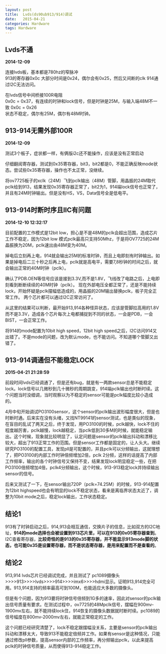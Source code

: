 ```yaml
---
layout: post
title:  Lvds(ds90ub913/914)调试
date:   2015-04-21 
categories: Hardware
tags: Hardware
---
```


## Lvds不通
**2014-12-09**

连接lvds板，基本都是780hz的窄脉冲       
913的寄存器0x0c 大部分时间是0x24，偶尔会有0x25，然后又间断的clk
914通过I2C无法访问。

在lvds信号中间桥接100R电阻    
0x0c = 0x37，有连续的时钟和lock信号，但是时钟是25M，与输入端48M不一致
0x0c = 0x26   
状态不稳定，偶尔有25M，偶尔有48M时钟。   

## 913-914无需外部100R
**2014-12-09**

测试3个板子，症状都一样，有俩版i2c还不能操作，应该是没有正常启动

仔细翻阅寄存器，测试到0x35寄存器，bit3，bit2都是0，不能正确反映mode状态。尝试些0x35寄存器，操作也不太正常，没继续。

将ov7725板子的xclk（24M）飞到pclk输出（48M）管脚，用晶振的24M取代pclk给到913，结果发现0x35寄存器正常了，bit2为1，914端lock信号也正常了，并且有24M时钟输出。但是没有HS，VS，Data信号全是低电平。

## 913-914时断时序且IIC有问题
**2014-12-10 12:32:17**

目前配置的工作模式是12bit low，担心是不是48M的pclk会超出范围，造成芯片工作不稳定，因为12bit low 模式pclk最高只支持50Mhz，于是将OV7725的24M晶振换为20M，pclk速出由48M变为40M。

掉电后立刻再上电，914就会输出25M的标准时钟，而且上电即刻有时钟输出。如果是掉电后二三十秒之后再上电，pclk就是高电平，需要7,8秒钟的时间之后，就会输出正常的40M时钟（pclk）。

确认了PDB.OEN等信号应该是接到3.3V,而不是1.8V，飞线改了电路之后，上电即刻看到断断续续的40M时钟（pclk）。
现在外部电压全都正常了，还是不能持续lock，开始怀疑是pclk摆幅低造成的，用晶振的20M输出替换pclk，板子完全正常工作。
两个芯片都可以通过I2C正常访问了。

从这里的结果可以判断，最开始913,914各种怪异状态，应该是管脚拉高用的1.8V而不是3.3V，造成各个芯片每次上电都捕捉到不同的状态，一会是PDB，一会BIST，一会正常工作。

将914的mode配置为10bit high speed，12bit high speed之后，I2C访问914又出错了。不是mode的问题，改为默认mode，也不能访问。不知道哪个管脚又出错了。


## 913-914调通但不能稳定LOCK
**2015-04-21  21:28:59**

前段时间lvds已经调通了，但是还有bug，就是有一两款sensor总是不能稳定lock。lock信号以几微秒到几十微秒的周期跳变，914端pclk输出也时断时续。这个问题当时没细调，当时观察以为不稳定的sensor可能是pclk幅度比较小造成的。

4月中旬开始调试PO3100sensor，这个sensor的pclk输出波形幅度很大，但是也时断时通。后来实在没有头绪，又找NT99141的sensor测试，也是类似的现象，在盲目的乱试了两天之后，终于发现，用PO3100的时候，pclk越快，lock不住的程度越厉害，pclk越慢，lock越稳定，当pclk低到30多M的时候，就能稳定输出。这个时候，现象就比较明显了，认定问题是sensor的pclk输出抖动和漂移比较大，超出了913正常工作的范围。但是sensor工作都是固定的，让人头大。继续研究PO3100的配置工具，发现pll是可配置的，并且pclk可以分频输出，这就理想了，把PO3100的内部工作时钟倍频增加2倍，pclk 2分频，这样的话提高了内部工作频率，输出的各个时钟信号又保持不变，结果发现lock明显稳定一些，在把PO3100倍频增加4倍，pclk4分频输出，这个时候，913-913稳定lock并持续输出sensor的信号。

后来又测试了一下，在sensor输出720P（pclk=74.25M）的时候，913-914配置为12bit highspeed也会有明显的lock不稳定状态，看来是离临界状态太近了，调整为10bit mode之后，稳定lock输出，工作状态稳定。


## 结论1

913有了时钟启动之后，914,913会相互通信，交换片子的信息，比如双方的I2C地址，**914的mode选择也会被设置到913芯片里，可以在913的0x05寄存器查到**。
I2C查看寄存器，**比较奇怪的是913的0x35寄存器，并不能显示913mode脚的状态，也可能0x35是设置寄存器，而不是状态寄存器，是用来配置而不是查看的**。

## 结论2

913,914 lvds芯片已经调试完成，并且测试了 pc1089摄像头>>>>913>>>>lvds>>>>914>>>>imx6>>>>hdmi显示。证明913,914完全可用。913,914支持的频率最高可到100M，也能适应大多数的摄像头。

但是有个问题，因为913要将时钟信号倍频到1G多的速率，因此对sensor的pclk输出信号质量有要求。在测试过程中，ov7725的48Mpclk信号，摆幅在900mv-1900mv左右，就不能持续lock住，914恢复的摄像头数据就时断时续。pc1089的信号幅度在800mv-2000mv左右，就能正常稳定的工作。

这个问题已经研究清楚了，lock不稳定跟摆幅没关系，主要是sensor的pclk输出抖动和漂移太大，导致913不能稳定倍频并工作。如果有sensor是这种情况，只能通过修改pll参数，提高sensor内部的工作频率，再分频输出pclk，以此来提高pclk的时钟信号质量，从而使得913-914稳定工作。

